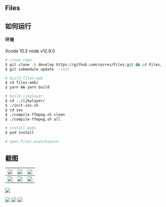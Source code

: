 ## Files

## 如何运行

#### 环境
Xcode 10.3
node v12.9.0

```bash
# clone repo
$ git clone -b develop https://github.com/cezres/Files.git && cd Files/
$ git submodule update --init

# build files-web
$ cd files-web/
$ yarn && yarn build

# build ijkplayer
$ cd ../ijkplayer/
$ ./init-ios.sh
$ cd ios
$ ./compile-ffmpeg.sh clean
$ ./compile-ffmpeg.sh all

# install pods
$ pod install

# open Files.xcworkspace
```

## 截图

![](http://111.231.91.212/wp-content/uploads/2019/09/IMG_0859-139x300.png) | ![](http://111.231.91.212/wp-content/uploads/2019/09/IMG_0860-139x300.png) | ![](http://111.231.91.212/wp-content/uploads/2019/09/IMG_0861-139x300.png)
:-|:-|:-
![](http://111.231.91.212/wp-content/uploads/2019/09/IMG_0863-139x300.png) | ![](http://111.231.91.212/wp-content/uploads/2019/09/IMG_0880-139x300.png) | ![](http://111.231.91.212/wp-content/uploads/2019/09/IMG_0882-139x300.png)
![](http://111.231.91.212/wp-content/uploads/2019/09/IMG_0878-139x300.png)

![](http://111.231.91.212/wp-content/uploads/2019/09/IMG_0877-300x139.png)
![](http://111.231.91.212/wp-content/uploads/2019/09/屏幕快照2019-08-25下午6.29.11.png)
![](http://111.231.91.212/wp-content/uploads/2019/09/屏幕快照2019-08-25下午6.27.36.png)
